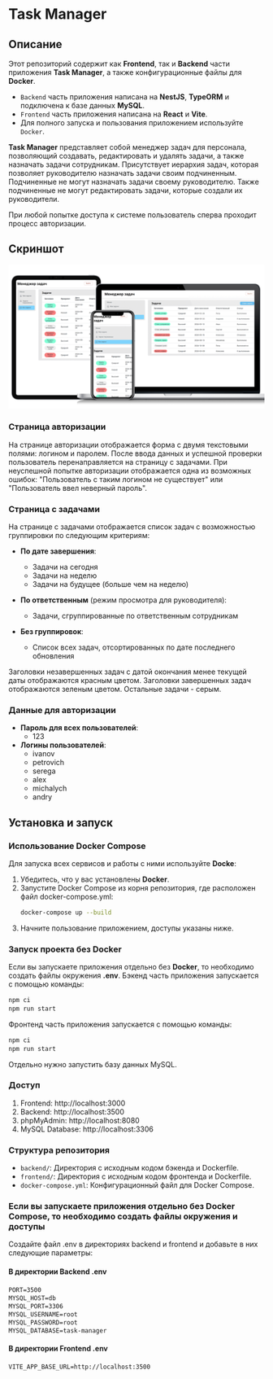 # Task Manager

## Описание

Этот репозиторий содержит как **Frontend**, так и **Backend** части приложения **Task Manager**, а также конфигурационные файлы для **Docker**.

- `Backend` часть приложения написана на **NestJS**, **TypeORM** и подключена к базе данных **MySQL**.
- `Frontend` часть приложения написана на **React** и **Vite**.
- Для полного запуска и пользования приложением используйте `Docker`.

**Task Manager** представляет собой менеджер задач для персонала, позволяющий создавать, редактировать и удалять задачи, а также назначать задачи сотрудникам. Присутствует иерархия задач, которая позволяет руководителю назначать задачи своим подчиненным.
Подчиненные не могут назначать задачи своему руководителю. Также подчиненные не могут редактировать задачи, которые создали их руководители.

При любой попытке доступа к системе пользователь сперва проходит процесс авторизации.

## Скриншот

![Desktop screenshot](./screenshot/screen-1.png)

### Страница авторизации

На странице авторизации отображается форма с двумя текстовыми полями: логином и паролем. После ввода данных и успешной проверки пользователь перенаправляется на страницу с задачами. При неуспешной попытке авторизации отображается одна из возможных ошибок: "Пользователь с таким логином не существует" или "Пользователь ввел неверный пароль".

### Страница с задачами

На странице с задачами отображается список задач с возможностью группировки по следующим критериям:

- **По дате завершения**:
  - Задачи на сегодня
  - Задачи на неделю
  - Задачи на будущее (больше чем на неделю)
- **По ответственным** (режим просмотра для руководителя):

  - Задачи, сгруппированные по ответственным сотрудникам

- **Без группировок**:
  - Список всех задач, отсортированных по дате последнего обновления

Заголовки незавершенных задач с датой окончания менее текущей даты отображаются красным цветом. Заголовки завершенных задач отображаются зеленым цветом. Остальные задачи - серым.

### Данные для авторизации

- **Пароль для всех пользователей**:
  - 123
- **Логины пользователей**:
  - ivanov
  - petrovich
  - serega
  - alex
  - michalych
  - andry

## Установка и запуск

### Использование Docker Compose

Для запуска всех сервисов и работы с ними используйте **Docke**:

1. Убедитесь, что у вас установлены **Docker**.
2. Запустите Docker Compose из корня репозитория, где расположен файл docker-compose.yml:
   ```bash
   docker-compose up --build
   ```
3. Начните пользование приложением, доступы указаны ниже.

### Запуск проекта без Docker

Если вы запускаете приложения отдельно без **Docker**, то необходимо создать файлы окружения **.env**.
Бэкенд часть приложения запускается с помощью команды:

```bash
npm ci
npm run start
```

Фронтенд часть приложения запускается с помощью команды:

```bash
npm ci
npm run start
```

Отдельно нужно запустить базу данных MySQL.

### Доступ

1. Frontend: http://localhost:3000
2. Backend: http://localhost:3500
3. phpMyAdmin: http://localhost:8080
4. MySQL Database: http://localhost:3306

### Структура репозитория

- `backend/`: Директория с исходным кодом бэкенда и Dockerfile.
- `frontend/`: Директория с исходным кодом фронтенда и Dockerfile.
- `docker-compose.yml`: Конфигурационный файл для Docker Compose.

### Если вы запускаете приложения отдельно без Docker Compose, то необходимо создать файлы окружения и доступы

Создайте файл .env в директориях backend и frontend и добавьте в них следующие параметры:

#### В директории Backend .env

```
PORT=3500
MYSQL_HOST=db
MYSQL_PORT=3306
MYSQL_USERNAME=root
MYSQL_PASSWORD=root
MYSQL_DATABASE=task-manager
```

#### В директории Frontend .env

```
VITE_APP_BASE_URL=http://localhost:3500
```
